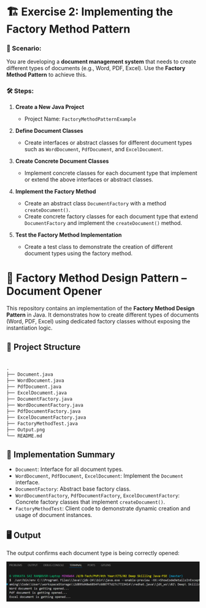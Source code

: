 # 🏗️ Exercise 2: Implementing the Factory Method Pattern

### 📘 Scenario:
You are developing a **document management system** that needs to create different types of documents (e.g., Word, PDF, Excel). Use the **Factory Method Pattern** to achieve this.

### 🛠️ Steps:
1. **Create a New Java Project**  
   - Project Name: `FactoryMethodPatternExample`

2. **Define Document Classes**  
   - Create interfaces or abstract classes for different document types such as `WordDocument`, `PdfDocument`, and `ExcelDocument`.

3. **Create Concrete Document Classes**  
   - Implement concrete classes for each document type that implement or extend the above interfaces or abstract classes.

4. **Implement the Factory Method**  
   - Create an abstract class `DocumentFactory` with a method `createDocument()`.  
   - Create concrete factory classes for each document type that extend `DocumentFactory` and implement the `createDocument()` method.

5. **Test the Factory Method Implementation**  
   - Create a test class to demonstrate the creation of different document types using the factory method.

# 🧩 Factory Method Design Pattern – Document Opener

This repository contains an implementation of the **Factory Method Design Pattern** in Java. It demonstrates how to create different types of documents (Word, PDF, Excel) using dedicated factory classes without exposing the instantiation logic.

## 📂 Project Structure

````

.
├── Document.java
├── WordDocument.java
├── PdfDocument.java
├── ExcelDocument.java
├── DocumentFactory.java
├── WordDocumentFactory.java
├── PdfDocumentFactory.java
├── ExcelDocumentFactory.java
├── FactoryMethodTest.java
├── Output.png
└── README.md

````

## 🔧 Implementation Summary

- `Document`: Interface for all document types.
- `WordDocument`, `PdfDocument`, `ExcelDocument`: Implement the `Document` interface.
- `DocumentFactory`: Abstract base factory class.
- `WordDocumentFactory`, `PdfDocumentFactory`, `ExcelDocumentFactory`: Concrete factory classes that implement `createDocument()`.
- `FactoryMethodTest`: Client code to demonstrate dynamic creation and usage of document instances.

## 🖥 Output

The output confirms each document type is being correctly opened:

![Output](./Output/Output.png)